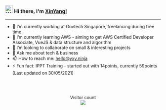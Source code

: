 ### <img src="https://media.giphy.com/media/hvRJCLFzcasrR4ia7z/giphy.gif" alt="Waving Hand" width="25px"> Hi there, I'm [XinYang!](https://www.linkedin.com/in/xinyang-yu) 
<hr>

<!--
**XinYang-YXY/XinYang-YXY** is a ✨ _special_ ✨ repository because its `README.md` (this file) appears on your GitHub profile.-->



- 🔭 I’m currently working at Govtech Singapore, freelancing during free time 
- 🌱 I’m currently learning AWS - aiming to get AWS Certified Developer Associate, VueJS & data structure and algorithm
- 👯 I’m looking to collaborate on small & interesting projects
- 💬 Ask me about tech & business
- 📫 How to reach me: hello@yxy.ninja
- ⚡ Fun fact: IPPT Training - started out with 14points, currently 59points [Last updated on 30/05/2021]
<!--- 🤔 I’m looking for help with -->
<!--- 😄 Pronouns: ...-->


<br>
<br>

<p align="center"> 
  Visitor count<br>
  <img src="https://profile-counter.glitch.me/XinYang-YXY/count.svg" />
</p>
